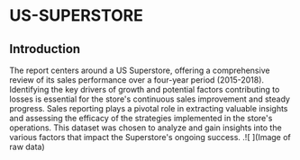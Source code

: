 # US-SUPERSTORE
## Introduction
The report centers around a US Superstore, offering a comprehensive review of its sales performance over a four-year period (2015-2018). Identifying the key drivers of growth and potential factors contributing to losses is essential for the store's continuous sales improvement and steady progress. Sales reporting plays a pivotal role in extracting valuable insights and assessing the efficacy of the strategies implemented in the store's operations. This dataset was chosen to analyze and gain insights into the various factors that impact the Superstore's ongoing success.
.![ ](Image of raw data)
